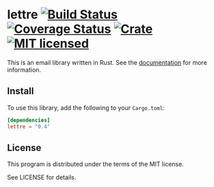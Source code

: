 lettre [![Build Status](https://travis-ci.org/lettre/lettre.svg?branch=master)](https://travis-ci.org/lettre/lettre) [![Coverage Status](https://coveralls.io/repos/github/lettre/lettre/badge.svg?branch=master)](https://coveralls.io/github/lettre/lettre?branch=master) [![Crate](https://meritbadge.herokuapp.com/lettre)](https://crates.io/crates/lettre) [![MIT licensed](https://img.shields.io/badge/license-MIT-blue.svg)](./LICENSE)
=========

This is an email library written in Rust.
See the [documentation](http://lettre.github.io/) for more information.

Install
-------

To use this library, add the following to your `Cargo.toml`:

```toml
[dependencies]
lettre = "0.4"
```

License
-------

This program is distributed under the terms of the MIT license.

See LICENSE for details.
